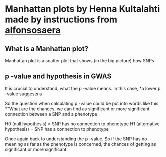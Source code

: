 # Manhattan plots by Henna Kultalahti made by instructions from [alfonsosaera](https://github.com/alfonsosaera/myManhattan/blob/master/README.md)

## What is a Manhattan plot?
Manhattan plot is a scatter plot that shows (in the big picture) how SNPs 

## p -value and hypothesis in GWAS
It is crucial to understand, what the p -value means. In this case, *a lower p -value suggests a 

So the question when calculating p -value could be put into words like this 
*"What are the chances, we can find as significant or more significant connection between a SNP and a phenotype 

H0 (null hypothesis) = SNP has no connection to phenotype
H1 (alternative hypothesis) =  SNP has a connection to phenotype

Once again back to understanding the p -value. So if the SNP has no meaning as far as the phenotype is concerned, the chances of getting as significant or more significant 
